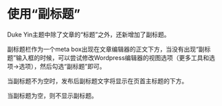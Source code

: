 # 使用“副标题”

Duke Yin主题中除了文章的“标题”之外，还新增加了副标题。

副标题栏作为一个meta box出现在文章编辑器的正文下方，当没有出现“副标题”输入框的时候，可以尝试修改Wordpress编辑器的视图选项（更多工具和选项->选项），然后勾选“副标题”即可。

当副标题不为空时，发布后副标题文字将显示在页首主标题的下方。

当副标题为空，则不显示副标题。